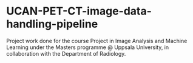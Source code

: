 # UCAN-PET-CT-image-data-handling-pipeline
Project work done for the course Project in Image Analysis and Machine Learning under the Masters programme @ Uppsala University, in collaboration with the Department of Radiology.
